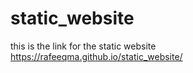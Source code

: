 # static_website
this is the link for the static website
https://rafeeqma.github.io/static_website/
